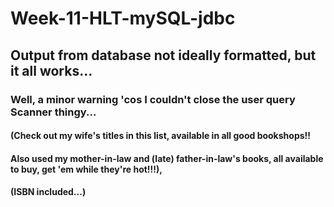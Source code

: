 # Week-11-HLT-mySQL-jdbc
## Output from database not ideally formatted, but it all works...
### Well, a minor warning 'cos I couldn't close the user query Scanner thingy...

#### (Check out my wife's titles in this list, available in all good bookshops!!
#### Also used my mother-in-law and (late) father-in-law's books, all available to buy, get 'em while they're hot!!!),
#### (ISBN included...)
